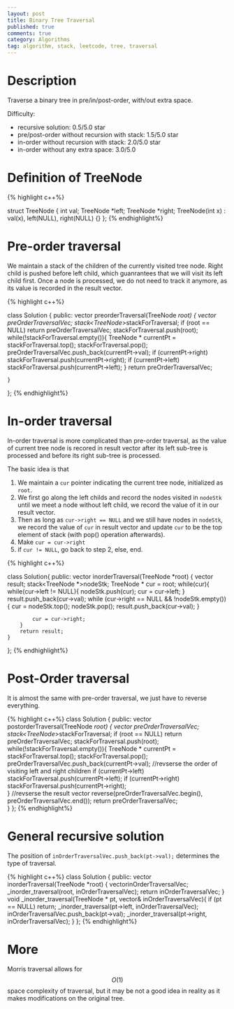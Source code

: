 ```yaml
---
layout: post
title: Binary Tree Traversal
published: true
comments: true
category: Algorithms
tag: algorithm, stack, leetcode, tree, traversal
---
```


# Description

Traverse a binary tree in pre/in/post-order, with/out extra space.

Difficulty: 

- recursive solution: 0.5/5.0 star
- pre/post-order without recursion with stack: 1.5/5.0 star
- in-order without recursion with stack: 2.0/5.0 star
- in-order without any extra space: 3.0/5.0


# Definition of TreeNode

{% highlight c++%}

struct TreeNode {
    int val;
    TreeNode *left;
    TreeNode *right;
    TreeNode(int x) : val(x), left(NULL), right(NULL) {}
 };
{% endhighlight%}


# Pre-order traversal

We maintain a stack of the children of the currently visited tree node. Right child is pushed before left child, which guanrantees that we will visit its left child first. Once a node is processed, we do not need to track it anymore, as its value is recorded in the result vector.

{% highlight c++%}

class Solution {
public:
    vector<int> preorderTraversal(TreeNode *root) {
        vector<int> preOrderTraversalVec;
        stack<TreeNode*>stackForTraversal;
        if (root == NULL)
            return preOrderTraversalVec;
        stackForTraversal.push(root);
        while(!stackForTraversal.empty()){
            TreeNode * currentPt = stackForTraversal.top();
            stackForTraversal.pop();
            preOrderTraversalVec.push_back(currentPt->val);
            if (currentPt->right)
                stackForTraversal.push(currentPt->right);
            if (currentPt->left)
                stackForTraversal.push(currentPt->left);
        }
        return preOrderTraversalVec;

    }
};
{% endhighlight%}


# In-order traversal

In-order traversal is more complicated than pre-order traversal, as the value of current tree node is recored in result vector after its left sub-tree is processed and before its right sub-tree is processed.

The basic idea is that 

1. We maintain a ``cur`` pointer indicating the current tree node, initialized as ``root``.
2. We first go along the left childs and record the nodes visited in ``nodeStk`` until we meet a node without left child, we record the value of it in our result vector. 
3. Then as long as ``cur->right == NULL`` and we still have nodes in ``nodeStk``, we record the value of ``cur`` in result vector and update ``cur`` to be the top element of stack (with pop() operation afterwards).
4. Make ``cur = cur->right``
5. if ``cur != NULL``, go back to step 2, else, end.

{% highlight c++%}

class Solution{
public:
    vector<int> inorderTraversal(TreeNode *root) {
        vector<int> result;
        stack<TreeNode *>nodeStk;
        TreeNode * cur = root;
        while(cur){
            while(cur->left != NULL){
                nodeStk.push(cur);
                cur = cur->left;
            }
            result.push_back(cur->val);
            while (cur->right == NULL && !nodeStk.empty()){
                cur = nodeStk.top();
                nodeStk.pop();
                result.push_back(cur->val);
            }

            cur = cur->right;
        }
        return result;
    }
};
{% endhighlight%}

# Post-Order traversal

It is almost the same with pre-order traversal, we just have to reverse everything.

{% highlight c++%}
class Solution {
public:
    vector<int> postorderTraversal(TreeNode *root) {
        vector<int> preOrderTraversalVec;
        stack<TreeNode*>stackForTraversal;
        if (root == NULL)
            return preOrderTraversalVec;
        stackForTraversal.push(root);
        while(!stackForTraversal.empty()){
            TreeNode * currentPt = stackForTraversal.top();
            stackForTraversal.pop();
            preOrderTraversalVec.push_back(currentPt->val);
            //revserse the order of visiting left and right children
            if (currentPt->left)
                stackForTraversal.push(currentPt->left);
            if (currentPt->right)
                stackForTraversal.push(currentPt->right);                
        }
        //revserse the result vector
        reverse(preOrderTraversalVec.begin(), preOrderTraversalVec.end());
        return preOrderTraversalVec;       
    }
};
{% endhighlight%}


# General recursive solution

The position of ``inOrderTraversalVec.push_back(pt->val);`` determines the type of traversal.

{% highlight c++%}
class Solution {
public:
    vector<int> inorderTraversal(TreeNode *root) {
        vector<int>inOrderTraversalVec;
        _inorder_traversal(root, inOrderTraversalVec);
        return inOrderTraversalVec;
    }
    void _inorder_traversal(TreeNode * pt, vector<int>& inOrderTraversalVec){
        if (pt == NULL)
            return;
        _inorder_traversal(pt->left, inOrderTraversalVec);
        inOrderTraversalVec.push_back(pt->val);
        _inorder_traversal(pt->right, inOrderTraversalVec);
    }
};
{% endhighlight%}

# More

Morris traversal allows for $$O(1)$$ space complexity of traversal, but it may be not a good idea in reality as it makes modifications on the original tree.

